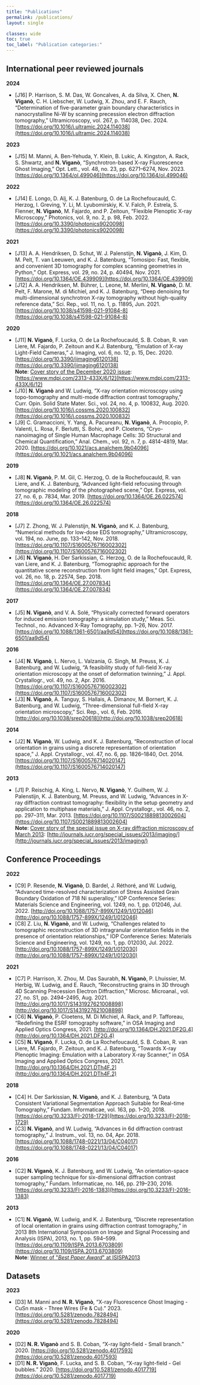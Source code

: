 ```yaml
---
title: "Publications"
permalink: /publications/
layout: single

classes: wide
toc: true
toc_label: "Publication categories:"
---
```


## International peer reviewed journals

**2024**
* <a name="J16">[J16]</a> P. Harrison, S. M. Das, W. Goncalves, A. da Silva, X. Chen, **N. Viganò**, C. H. Liebscher, W. Ludwig, X. Zhou, and E. F. Rauch, “Determination of five-parameter grain boundary characteristics in nanocrystalline Ni-W by scanning precession electron diffraction tomography,” Ultramicroscopy, vol. 267, p. 114038, Dec. 2024. [https://doi.org/10.1016/j.ultramic.2024.114038](https://doi.org/10.1016/j.ultramic.2024.114038)

**2023**
* <a name="J15">[J15]</a> M. Manni, A. Ben-Yehuda, Y. Klein, B. Lukic, A. Kingston, A. Rack, S. Shwartz, and **N. Viganò**, “Synchrotron-based X-ray Fluorescence Ghost Imaging,” Opt. Lett., vol. 48, no. 23, pp. 6271–6274, Nov. 2023.
[https://doi.org/10.1364/ol.499046](https://doi.org/10.1364/ol.499046)

**2022**
* <a name="J14">[J14]</a> E. Longo, D. Alj, K. J. Batenburg, O. de La Rochefoucauld, C. Herzog, I. Greving, Y. Li, M. Lyubomirskiy, K. V. Falch, P. Estrela, S. Flenner, **N. Viganò**, M. Fajardo, and P. Zeitoun, “Flexible Plenoptic X-ray Microscopy,” Photonics, vol. 9, no. 2, p. 98, Feb. 2022.
[https://doi.org/10.3390/photonics9020098](https://doi.org/10.3390/photonics9020098)

**2021**
* <a name="J13">[J13]</a> A. A. Hendriksen, D. Schut, W. J. Palenstijn, **N. Viganò**, J. Kim, D. M. Pelt, T. van Leeuwen, and K. J. Batenburg, “Tomosipo: Fast, flexible, and convenient 3D tomography for complex scanning geometries in Python,” Opt. Express, vol. 29, no. 24, p. 40494, Nov. 2021.
[https://doi.org/10.1364/OE.439909](https://doi.org/10.1364/OE.439909)
* <a name="J12">[J12]</a> A. A. Hendriksen, M. Bührer, L. Leone, M. Merlini, **N. Viganò**, D. M. Pelt, F. Marone, M. di Michiel, and K. J. Batenburg, “Deep denoising for multi-dimensional synchrotron X-ray tomography without high-quality reference data,” Sci. Rep., vol. 11, no. 1, p. 11895, Jun. 2021.
[https://doi.org/10.1038/s41598-021-91084-8](https://doi.org/10.1038/s41598-021-91084-8)

**2020**
* <a name="J11">[J11]</a> **N. Viganò**, F. Lucka, O. de La Rochefoucauld, S. B. Coban, R. van Liere, M. Fajardo, P. Zeitoun and K.J. Batenburg, “Emulation of X-ray Light-Field Cameras,” J. Imaging, vol. 6, no. 12, p. 15, Dec. 2020.
[https://doi.org/10.3390/jimaging6120138](https://doi.org/10.3390/jimaging6120138)  
**Note**: <u>Cover story of the December 2020 issue</u>: [https://www.mdpi.com/2313-433X/6/12](https://www.mdpi.com/2313-433X/6/12)
* <a name="J10">[J10]</a> **N. Viganò** and W. Ludwig, “X-ray orientation microscopy using topo-tomography and multi-mode diffraction contrast tomography,” Curr. Opin. Solid State Mater. Sci., vol. 24, no. 4, p. 100832, Aug. 2020.
[https://doi.org/10.1016/j.cossms.2020.100832](https://doi.org/10.1016/j.cossms.2020.100832)
* <a name="J9">[J9]</a> C. Gramaccioni, Y. Yang, A. Pacureanu, **N. Viganò**, A. Procopio, P. Valenti, L. Rosa, F. Berlutti, S. Bohic, and P. Cloetens, “Cryo-nanoimaging of Single Human Macrophage Cells: 3D Structural and Chemical Quantification,” Anal. Chem., vol. 92, n. 7, p. 4814-4819, Mar. 2020.
[https://doi.org/10.1021/acs.analchem.9b04096](https://doi.org/10.1021/acs.analchem.9b04096)

**2019**
* <a name="J8">[J8]</a> **N. Viganò**, P. M. Gil, C. Herzog, O. de la Rochefoucauld, R. van Liere, and K. J. Batenburg, “Advanced light-field refocusing through tomographic modeling of the photographed scene,” Opt. Express, vol. 27, no. 6, p. 7834, Mar. 2019.
[https://doi.org/10.1364/OE.26.022574](https://doi.org/10.1364/OE.26.022574)

**2018**
* <a name="J7">[J7]</a> Z. Zhong, W. J. Palenstijn, **N. Viganò**, and K. J. Batenburg, “Numerical methods for low-dose EDS tomography,” Ultramicroscopy, vol. 194, no. June, pp. 133–142, Nov. 2018.
[https://doi.org/10.1107/S1600576716002302](https://doi.org/10.1107/S1600576716002302)
* <a name="J6">[J6]</a> **N. Viganò**, H. Der Sarkissian, C. Herzog, O. de la Rochefoucauld, R. van Liere, and K. J. Batenburg, “Tomographic approach for the quantitative scene reconstruction from light field images,” Opt. Express, vol. 26, no. 18, p. 22574, Sep. 2018.
[https://doi.org/10.1364/OE.27.007834](https://doi.org/10.1364/OE.27.007834)

**2017**
* <a name="J5">[J5]</a> **N. Viganò**, and V. A. Solé, “Physically corrected forward operators for induced emission tomography: a simulation study,” Meas. Sci. Technol., no. Advanced X-Ray Tomography, pp. 1–26, Nov. 2017.
[https://doi.org/10.1088/1361-6501/aa9d54](https://doi.org/10.1088/1361-6501/aa9d54)

**2016**
* <a name="J4">[J4]</a> **N. Viganò**, L. Nervo, L. Valzania, G. Singh, M. Preuss, K. J. Batenburg, and W. Ludwig, “A feasibility study of full-field X-ray orientation microscopy at the onset of deformation twinning,” J. Appl. Crystallogr., vol. 49, no. 2, Apr. 2016.
[https://doi.org/10.1107/S1600576716002302](https://doi.org/10.1107/S1600576716002302)
* <a name="J3">[J3]</a> **N. Viganò**, A. Tanguy, S. Hallais, A. Dimanov, M. Bornert, K. J. Batenburg, and W. Ludwig, “Three-dimensional full-field X-ray orientation microscopy,” Sci. Rep., vol. 6, Feb. 2016.
[http://doi.org/10.1038/srep20618](http://doi.org/10.1038/srep20618)

**2014**
* <a name="J2">[J2]</a> **N. Viganò**, W. Ludwig, and K. J. Batenburg, “Reconstruction of local orientation in grains using a discrete representation of orientation space,” J. Appl. Crystallogr., vol. 47, no. 6, pp. 1826–1840, Oct. 2014.
[https://doi.org/10.1107/S1600576714020147](https://doi.org/10.1107/S1600576714020147)

**2013**
* <a name="J1">[J1]</a> P. Reischig, A. King, L. Nervo, **N. Viganò**, Y. Guilhem, W. J. Palenstijn, K. J. Batenburg, M. Preuss, and W. Ludwig, “Advances in X-ray diffraction contrast tomography: flexibility in the setup geometry and application to multiphase materials,” J. Appl. Crystallogr., vol. 46, no. 2, pp. 297–311, Mar. 2013.
[https://doi.org/10.1107/S0021889813002604](https://doi.org/10.1107/S0021889813002604)  
**Note**: <u>Cover story of the special issue on X-ray diffraction microscopy of March 2013</u>: [http://journals.iucr.org/special_issues/2013/imaging/](http://journals.iucr.org/special_issues/2013/imaging/)

## Conference Proceedings

**2022**
* <a name="C9">[C9]</a> P. Resende, **N. Viganò**, D. Bardel, J. Réthoré, and W. Ludwig, “Advanced time-resolved characterization of Stress Assisted Grain Boundary Oxidation of 718 Ni superalloy,” IOP Conference Series: Materials Science and Engineering, vol. 1249, no. 1, pp. 012046, Jul. 2022.
[http://doi.org/10.1088/1757-899X/1249/1/012046](http://doi.org/10.1088/1757-899X/1249/1/012046)
* <a name="C8">[C8]</a> Z. Liu, **N. Viganò**, and W. Ludwig, “Challenges related to tomographic reconstruction of 3D intragranular orientation fields in the presence of orientation relationships,” IOP Conference Series: Materials Science and Engineering, vol. 1249, no. 1, pp. 012030, Jul. 2022.
[http://doi.org/10.1088/1757-899X/1249/1/012030](http://doi.org/10.1088/1757-899X/1249/1/012030)

**2021**
* <a name="C7">[C7]</a> P. Harrison, X. Zhou, M. Das Saurabh, **N. Viganò**, P. Lhuissier, M. Herbig, W. Ludwig, and E. Rauch, “Reconstructing grains in 3D through 4D Scanning Precession Electron Diffraction,” Microsc. Microanal., vol. 27, no. S1, pp. 2494–2495, Aug. 2021.
[http://doi.org/10.1017/S1431927621008898](http://doi.org/10.1017/S1431927621008898)
* <a name="C6">[C6]</a> **N. Viganò**, P. Cloetens, M. Di Michiel, A. Rack, and P. Tafforeau, “Redefining the ESRF tomography software,” in OSA Imaging and Applied Optics Congress, 2021.
[http://doi.org/10.1364/DH.2021.DF2G.4](http://doi.org/10.1364/DH.2021.DF2G.4)
* <a name="C5">[C5]</a> **N. Viganò**, F. Lucka, O. de La Rochefoucauld, S. B. Coban, R. van Liere, M. Fajardo, P. Zeitoun, and K. J. Batenburg, “Towards X-ray Plenoptic Imaging: Emulation with a Laboratory X-ray Scanner,” in OSA Imaging and Applied Optics Congress, 2021.
[http://doi.org/10.1364/DH.2021.DTh4F.2](http://doi.org/10.1364/DH.2021.DTh4F.2)

**2018**
* <a name="C4">[C4]</a> H. Der Sarkissian, **N. Viganò**, and K. J. Batenburg, “A Data Consistent Variational Segmentation Approach Suitable for Real-time Tomography,” Fundam. Informaticae, vol. 163, pp. 1–20, 2018.
[https://doi.org/10.3233/FI-2018-1729](https://doi.org/10.3233/FI-2018-1729)
* <a name="C3">[C3]</a> **N. Viganò**, and W. Ludwig, “Advances in 6d diffraction contrast tomography,” J. Instrum., vol. 13, no. 04, Apr. 2018.
[https://doi.org/10.1088/1748-0221/13/04/C04017](https://doi.org/10.1088/1748-0221/13/04/C04017)

**2016**
* <a name="C2">[C2]</a> **N. Viganò**, K. J. Batenburg, and W. Ludwig, “An orientation-space super sampling technique for six-dimensional diffraction contrast tomography,” Fundam. Informaticae, no. 146, pp. 219–230, 2016.
[https://doi.org/10.3233/FI-2016-1383](https://doi.org/10.3233/FI-2016-1383)

**2013**
* <a name="C1">[C1]</a> **N. Viganò**, W. Ludwig, and K. J. Batenburg, “Discrete representation of local orientation in grains using diffraction contrast tomography,” in 2013 8th International Symposium on Image and Signal Processing and Analysis (ISPA), 2013, no. 1, pp. 594–599.
[https://doi.org/10.1109/ISPA.2013.6703809](https://doi.org/10.1109/ISPA.2013.6703809)  
**Note**: <u>Winner of "<i>Best Paper Award</i>" at ISISPA2013</u>

## Datasets

**2023**
* <a name="D3">[D3]</a> M. Manni and **N. R. Viganò**, “X-ray Fluorescence Ghost Imaging - CuSn mask - Three Wires (Fe & Cu).” 2023.
[https://doi.org/10.5281/zenodo.7828494](https://doi.org/10.5281/zenodo.7828494)

**2020**
* <a name="D2">[D2]</a> **N. R. Viganò** and S. B. Coban, “X-ray light-field - Small branch.” 2020.
[https://doi.org/10.5281/zenodo.4017593](https://doi.org/10.5281/zenodo.4017593)
* <a name="D1">[D1]</a> **N. R. Viganò**, F. Lucka, and S. B. Coban, “X-ray light-field - Gel bubbles.” 2020.
[https://doi.org/10.5281/zenodo.4017719](https://doi.org/10.5281/zenodo.4017719)
